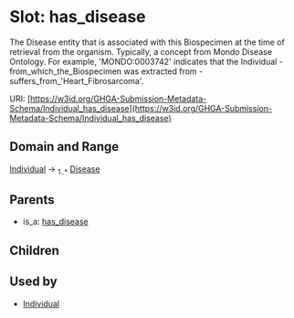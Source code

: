 
# Slot: has_disease


The Disease entity that is associated with this Biospecimen at the time of retrieval from the organism. Typically, a concept from Mondo Disease Ontology. For example, 'MONDO:0003742' indicates that the Individual - from_which_the_Biospecimen was extracted from - suffers_from_'Heart_Fibrosarcoma'.

URI: [https://w3id.org/GHGA-Submission-Metadata-Schema/Individual_has_disease](https://w3id.org/GHGA-Submission-Metadata-Schema/Individual_has_disease)


## Domain and Range

[Individual](Individual.md) &#8594;  <sub>1..\*</sub> [Disease](Disease.md)

## Parents

 *  is_a: [has_disease](has_disease.md)

## Children


## Used by

 * [Individual](Individual.md)

